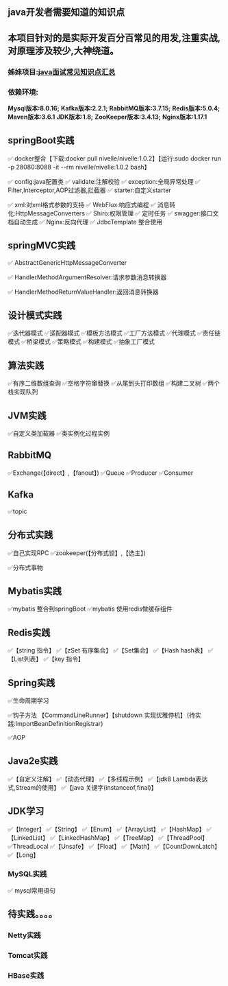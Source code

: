 ## java开发者需要知道的知识点
## 本项目针对的是实际开发百分百常见的用发,注重实战,对原理涉及较少,大神绕道。

### 姊妹项目:[java面试常见知识点汇总](http://nivelle.me/javaInterview/)

### 依赖环境:


**Mysql版本:8.0.16;**
**Kafka版本:2.2.1;** 
**RabbitMQ版本:3.7.15;** 
**Redis版本:5.0.4;** 
**Maven版本:3.6.1** 
**JDK版本:1.8;**
**ZooKeeper版本:3.4.13;**
**Nginx版本:1.17.1**



## springBoot实践

✅ docker整合【下载:docker pull nivelle/nivelle:1.0.2】【运行:sudo docker run -p 28080:8088 -it --rm nivelle/nivelle:1.0.2 bash】

✅ config:java配置类 ✅ validate:注解校验 ✅ exception:全局异常处理 ✅ Filter,Interceptor,AOP过滤器,拦截器 ✅ starter:自定义starter

✅ xml:对xml格式参数的支持 ✅ WebFlux:响应式编程 ✅ 消息转化:HttpMessageConverters ✅ Shiro:权限管理 ✅ 定时任务 ✅ swagger:接口文档自动生成 ✅ Nginx:反向代理 ✅ JdbcTemplate 整合使用


## springMVC实践

✅ AbstractGenericHttpMessageConverter 

✅ HandlerMethodArgumentResolver:请求参数消息转换器

✅ HandlerMethodReturnValueHandler:返回消息转换器

## 设计模式实践

✅迭代器模式 ✅适配器模式 ✅模板方法模式 ✅工厂方法模式 ✅代理模式 ✅责任链模式 ✅桥梁模式 ✅策略模式 ✅构建模式 ✅抽象工厂模式

## 算法实践

✅有序二维数组查询 ✅空格字符窜替换 ✅从尾到头打印数组 ✅构建二叉树 ✅两个栈实现队列

## JVM实践

✅自定义类加载器 ✅类实例化过程实例

## RabbitMQ

✅Exchange(【direct】,【fanout】) ✅Queue ✅Producer ✅Consumer

## Kafka

✅topic

## 分布式实践

✅自己实现RPC ✅zookeeper(【分布式锁】,【选主】)

✅分布式事物

## Mybatis实践

✅mybatis 整合到springBoot ✅mybatis 使用redis做缓存组件

## Redis实践

✅【string 指令】 ✅【zSet 有序集合】 ✅【Set集合】 ✅【Hash hash表】 ✅【List列表】 ✅【key 指令】

## Spring实践

✅生命周期学习

✅钩子方法 【CommandLineRunner】【shutdown 实现优雅停机】（待实践:ImportBeanDefinitionRegistrar)

✅AOP

## Java2e实践

✅【自定义注解】 ✅【动态代理】 ✅【多线程示例】 ✅【jdk8 Lambda表达式,Stream的使用】 ✅【java 关键字(instanceof,final)】

## JDK学习

✅【Integer】 ✅【String】 ✅【Enum】 ✅【ArrayList】 ✅【HashMap】 ✅【LinkedList】 ✅【LinkedHashMap】 ✅【TreeMap】 ✅【ThreadPool】 ✅ThreadLocal ✅【Unsafe】 ✅【Float】 ✅【Math】
✅【CountDownLatch】✅【Long】

### MySQL实践

✅ mysql常用语句


## 待实践。。。。

### Netty实践
### Tomcat实践
### HBase实践

